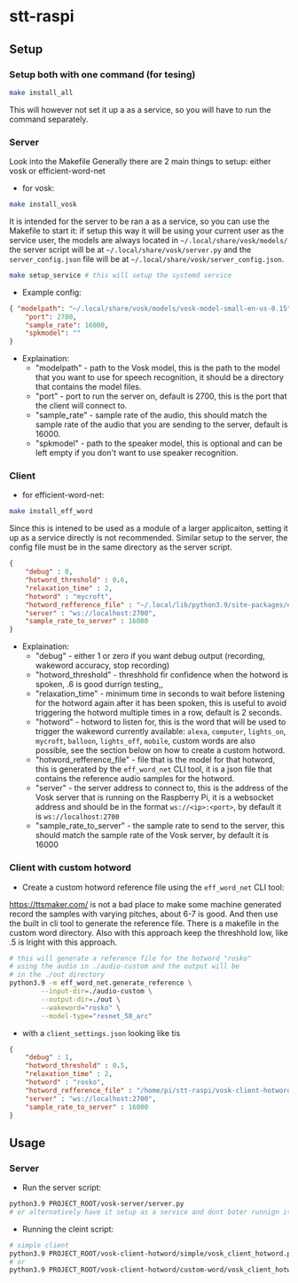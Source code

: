 # stt-raspi

## Setup
### Setup both with one command (for tesing)

```bash
make install_all
```
This will however not set it up a as a service, so you will have to run the
command separately.

### Server
Look into the Makefile
Generally there are 2 main things to setup: either vosk or efficient-word-net
- for vosk:
```bash
make install_vosk
```

It is intended for the server to be ran a as a service, so you can use the
Makefile to start it: if setup this way it will be using your current user as
the service user, the models are always located in `~/.local/share/vosk/models/`
the server script will be at `~/.local/share/vosk/server.py` and the
`server_config.json` file will be at `~/.local/share/vosk/server_config.json`.

```bash
make setup_service # this will setup the systemd service
```
- Example config:
```json
{ "modelpath": "~/.local/share/vosk/models/vosk-model-small-en-us-0.15",
    "port": 2700,
    "sample_rate": 16000,
    "spkmodel": ""
}
```
- Explaination:
    - "modelpath" - path to the Vosk model, this is the path to the model that
      you want to use for speech recognition, it should be a directory that
      contains the model files.
    - "port" - port to run the server on, default is 2700, this is the port that
      the client will connect to.
    - "sample_rate" - sample rate of the audio, this should match the sample
      rate of the audio that you are sending to the server, default is 16000.
    - "spkmodel" - path to the speaker model, this is optional and can be left
      empty if you don't want to use speaker recognition.

### Client
- for efficient-word-net: 
```bash
make install_eff_word
```

Since this is intened to be used as a module of a larger applicaiton, setting it
up as a service directly is not recommended. Similar setup to the server, the
config file must be in the same directory as the server script.

```json
{
    "debug" : 0,
    "hotword_threshold" : 0.6,
    "relaxation_time" : 2,
    "hotword" : "mycroft",
    "hotword_refference_file" : "~/.local/lib/python3.9/site-packages/eff_word_net/sample_refs/mycroft_ref.json",
    "server" : "ws://localhost:2700",
    "sample_rate_to_server" : 16000
}
```
- Explaination:
    - "debug" - either 1 or zero if you want debug output (recording, wakeword
      accuracy, stop recording)
    - "hotword_threshold" - threshhold fir confidence when the hotword is
      spoken, .6 is good durrign testing,,
    - "relaxation_time" - minimum time in seconds to wait before listening for
      the hotword again after it has been spoken, this is useful to avoid
      triggering the hotword multiple times in a row, default is 2 seconds.
    - "hotword" - hotword to listen for, this is the word that will be used to
      trigger the wakeword currently available: `alexa`, `computer`,
      `lights_on`, `mycroft`, `balloon`, `lights_off`, `mobile`, custom words
      are also possible, see the section below on how to create a custom
      hotword.
    - "hotword_refference_file" - file that is the model for that hotword, this
      is generated by the `eff_word_net` CLI tool, it is a json file that
      contains the reference audio samples for the hotword.
    - "server" - the server address to connect to, this is the address of the
      Vosk server that is running on the Raspberry Pi, it is a websocket address
      and should be in the format `ws://<ip>:<port>`, by default it is
      `ws://localhost:2700`
    - "sample_rate_to_server" - the sample rate to send to the server, this
      should match the sample rate of the Vosk server, by default it is 16000

### Client with custom hotword
- Create a custom hotword reference file using the `eff_word_net` CLI tool:

https://ttsmaker.com/ is not a bad place to make some machine generated record the samples with varying pitches, about 6-7 is good.
And then use the built in cli tool to generate the reference file.
There is a makefile in the custom word directory.
Also with this approach keep the threshhold low, like .5 is lright with this
approach.

``` bash
# this will generate a reference file for the hotword "rosko" 
# using the audio in ./audio-custom and the output will be 
# in the ./out directory
python3.9 -m eff_word_net.generate_reference \
        --input-dir=./audio-custom \
        --output-dir=./out \
        --wakeword="rosko" \
        --model-type="resnet_50_arc" 
```
- with a `client_settings.json` looking like tis
```json
{
    "debug" : 1,
    "hotword_threshold" : 0.5,
    "relaxation_time" : 2,
    "hotword" : "rosko",
    "hotword_refference_file" : "/home/pi/stt-raspi/vosk-client-hotword/custom-word/out/rosko_ref.json",
    "server" : "ws://localhost:2700",
    "sample_rate_to_server" : 16000
}
```

## Usage
### Server
- Run the server script:
```bash
python3.9 PROJECT_ROOT/vosk-server/server.py
# or alternatively have it setup as a service and dont boter runnign it manually
```

- Running the cleint script:
```bash
# simple client
python3.9 PROJECT_ROOT/vosk-client-hotword/simple/vosk_client_hotword.py
# or
python3.9 PROJECT_ROOT/vosk-client-hotword/custom-word/vosk_client_hotword.py
```
